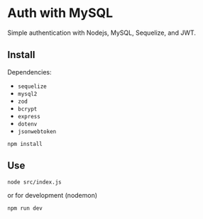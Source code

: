# Auth with MySQL

Simple authentication with Nodejs, MySQL, Sequelize, and JWT.

## Install

Dependencies:

- `sequelize`
- `mysql2`
- `zod`
- `bcrypt`
- `express`
- `dotenv`
- `jsonwebtoken`

```
npm install
```

## Use

```
node src/index.js
```

or for development (nodemon)

```
npm run dev
```
